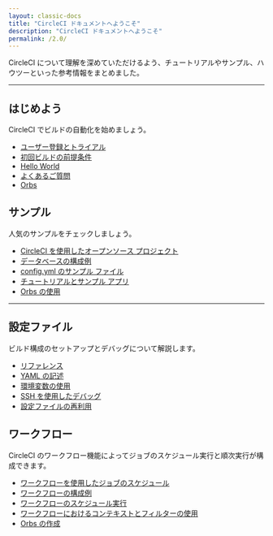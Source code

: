 ```yaml
---
layout: classic-docs
title: "CircleCI ドキュメントへようこそ"
description: "CircleCI ドキュメントへようこそ"
permalink: /2.0/
---
```


CircleCI について理解を深めていただけるよう、チュートリアルやサンプル、ハウツーといった参考情報をまとめました。

<hr class="hidden-xs" />

<div class="row">
  <div class="col-xs-12 col-sm-6">
    <h2>はじめよう</h2>
    <p>CircleCI でビルドの自動化を始めましょう。</p>
    <ul>
      <li><a href="/docs/2.0/first-steps/">ユーザー登録とトライアル</a></li>
      <li><a href="/docs/2.0/getting-started/">初回ビルドの前提条件</a></li>
      <li><a href="/docs/2.0/hello-world/">Hello World</a></li>
      <li><a href="/docs/2.0/faq/">よくあるご質問</a></li>
      <li><a href="/docs/2.0/orb-intro/">Orbs</a></li>
    </ul>
  </div>
  <div class="col-xs-12 col-sm-6">
    <h2>サンプル</h2>
    <p>人気のサンプルをチェックしましょう。</p>
    <ul>
      <li><a href="/docs/2.0/example-configs/">CircleCI を使用したオープンソース プロジェクト</a></li>
        <li><a href="/docs/2.0/postgres-config/">データベースの構成例</a></li>
        <li><a href="/docs/2.0/sample-config/">config.yml のサンプル ファイル</a></li>
        <li><a href="/docs/2.0/tutorials/">チュートリアルとサンプル アプリ</a></li>
        <li><a href="/docs/2.0/using-orbs/">Orbs の使用</a></li>
      </ul>
  </div>
  <div class="col-xs-12">
    <hr />
  </div>
  <div class="col-xs-12 col-sm-6">
    <h2>設定ファイル</h2>
    <p>ビルド構成のセットアップとデバッグについて解説します。</p>
    <ul>
      <li><a href="{{ site.baseurl }}/ja/2.0/configuration-reference/">リファレンス</a></li>
      <li><a href="{{ site.baseurl }}/ja/2.0/writing-yaml/">YAML の記述</a></li>
      <li><a href="{{ site.baseurl }}/ja/2.0/env-vars/">環境変数の使用</a></li>
      <li><a href="{{ site.baseurl }}/ja/2.0/ssh-access-jobs/">SSH を使用したデバッグ</a></li>
      <li><a href="/docs/2.0/reusing-config/">設定ファイルの再利用</a></li>
    </ul>
  </div>
  <div class="col-xs-12 col-sm-6">
    <h2>ワークフロー</h2>
    <p>CircleCI のワークフロー機能によってジョブのスケジュール実行と順次実行が構成できます。</p>
    <ul>
      <li><a href="/docs/2.0/ja/workflows/">ワークフローを使用したジョブのスケジュール</a></li>
      <li><a href="/docs/2.0/ja/workflows/#ワークフローの構成例">ワークフローの構成例</a></li>
      <li><a href="/docs/2.0/ja/workflows/#ワークフローのスケジュール実行">ワークフローのスケジュール実行</a></li>
      <li><a href="/docs/2.0/ja/workflows/#ワークフローにおけるコンテキストとフィルターの使用">ワークフローにおけるコンテキストとフィルターの使用</a></li>
      <li><a href="/docs/2.0/creating-orbs/">Orbs の作成</a></li>
    </ul>
  </div>
</div>
